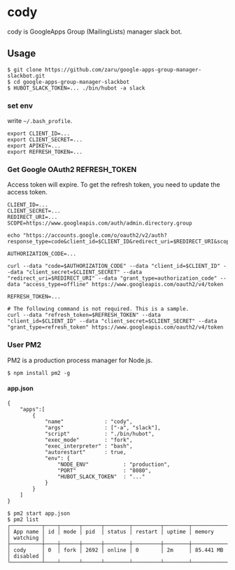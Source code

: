 # cody

cody is GoogleApps Group (MailingLists) manager slack bot.

## Usage

```
$ git clone https://github.com/zaru/google-apps-group-manager-slackbot.git
$ cd google-apps-group-manager-slackbot
$ HUBOT_SLACK_TOKEN=... ./bin/hubot -a slack
```

### set env

write `~/.bash_profile`.

```
export CLIENT_ID=...
export CLIENT_SECRET=...
export APIKEY=...
export REFRESH_TOKEN=...
```

### Get Google OAuth2 REFRESH_TOKEN

Access token will expire. To get the refresh token, you need to update the access token.

```
CLIENT_ID=...
CLIENT_SECRET=...
REDIRECT_URI=...
SCOPE=https://www.googleapis.com/auth/admin.directory.group

echo "https://accounts.google.com/o/oauth2/v2/auth?response_type=code&client_id=$CLIENT_ID&redirect_uri=$REDIRECT_URI&scope=$SCOPE&access_type=offline"

AUTHORIZATION_CODE=...

curl --data "code=$AUTHORIZATION_CODE" --data "client_id=$CLIENT_ID" --data "client_secret=$CLIENT_SECRET" --data "redirect_uri=$REDIRECT_URI" --data "grant_type=authorization_code" --data "access_type=offline" https://www.googleapis.com/oauth2/v4/token

REFRESH_TOKEN=...

# The following command is not required. This is a sample.
curl --data "refresh_token=$REFRESH_TOKEN" --data "client_id=$CLIENT_ID" --data "client_secret=$CLIENT_SECRET" --data "grant_type=refresh_token" https://www.googleapis.com/oauth2/v4/token
```

### User PM2

PM2 is a production process manager for Node.js.

```
$ npm install pm2 -g
```

#### app.json

```
{
    "apps":[
        {
            "name"             : "cody",
            "args"             : ["-a", "slack"],
            "script"           : "./bin/hubot",
            "exec_mode"        : "fork",
            "exec_interpreter" : "bash",
            "autorestart"      : true,
            "env": {
                "NODE_ENV"           : "production",
                "PORT"               : "8080",
                "HUBOT_SLACK_TOKEN"  : "..."
            }
        }
    ]
}
```

```
$ pm2 start app.json
$ pm2 list
┌──────────┬────┬──────┬──────┬────────┬─────────┬────────┬─────────────┬──────────┐
│ App name │ id │ mode │ pid  │ status │ restart │ uptime │ memory      │ watching │
├──────────┼────┼──────┼──────┼────────┼─────────┼────────┼─────────────┼──────────┤
│ cody     │ 0  │ fork │ 2692 │ online │ 0       │ 2m     │ 85.441 MB   │ disabled │
└──────────┴────┴──────┴──────┴────────┴─────────┴────────┴─────────────┴──────────┘
```
